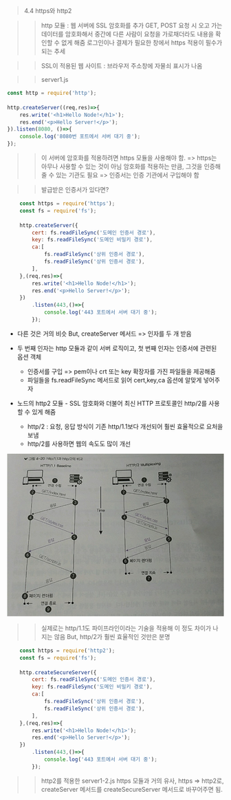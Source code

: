> 4.4 https와 http2

>> http 모듈 : 웹 서버에 SSL 암호화를 추가
>> GET, POST 요청 시 오고 가는 데이터를 암호화해서 중간에 다른 사람이 요청을 가로채더라도 내용을 확인할 수 없게 해줌
>> 로그인이나 결제가 필요한 창에서 https 적용이 필수가 되는 추세

>> SSL이 적용된 웹 사이트 : 브라우저 주소창에 자물쇠 표시가 나옴

>> server1.js 

```javascript
const http = require('http');

http.createServer((req,res)=>{
    res.write('<h1>Hello Node!</h1>');
    res.end('<p>Hello Server!</p>');
}).listen(8080, ()=>{
    console.log('8080번 포트에서 서버 대기 중');
});
```

>> 이 서버에 암호화를 적용하려면 https 모듈을 사용해야 함. => https는 아무나 사용할 수 있는 것이 아님
>> 암호화를 적용하는 만큼, 그것을 인증해줄 수 있는 기관도 필요 => 인증서는 인증 기관에서 구입해야 함

>> 발급받은 인증서가 있다면?

```javascript
    const https = require('https');
    const fs = require('fs');

    http.createServer({
        cert: fs.readFileSync('도메인 인증서 경로'),
        key: fs.readFileSync('도메인 비밀키 경로'),
        ca:[
            fs.readFileSync('상위 인증서 경로'),
            fs.readFileSync('상위 인증서 경로'),
        ],
    },(req,res)=>{
        res.write('<h1>Hello Node!</h1>');
        res.end('<p>Hello Server!</p>');
    })
        .listen(443,()=>{
            console.log('443 포트에서 서버 대기 중');
        });
```

* 다른 것은 거의 비슷 But, createServer 메서드 => 인자를 두 개 받음 
* 두 번째 인자는 http 모듈과 같이 서버 로직이고, 첫 번째 인자는 인증서에 관련된 옵션 객체
    * 인증서를 구입 => pem이나 crt 또는 key 확장자를 가진 파일들을 제공해줌 
    * 파일들을 fs.readFileSync 메서드로 읽어 cert,key,ca 옵션에 알맞게 넣어주자

* 노드의 http2 모듈 - SSL 암호화와 더불어 최신 HTTP 프로토콜인 http/2를 사용할 수 있게 해줌
    * http/2 : 요청, 응답 방식이 기존 http/1.1보다 개선되어 훨씬 효율적으로 요처을 보냄
    * http/2를 사용하면 웹의 속도도 많이 개선

![http/1.1 vs http/2](./images/http2.jpg)

>> 실제로는 http/1.1도 파이프라인이라는 기술을 적용해 이 정도 차이가 나지는 않음
>> But, http/2가 훨씬 효율적인 것만은 분명


```javascript
    const https = require('http2');
    const fs = require('fs');

    http.createSecureServer({
        cert: fs.readFileSync('도메인 인증서 경로'),
        key: fs.readFileSync('도메인 비밀키 경로'),
        ca:[
            fs.readFileSync('상위 인증서 경로'),
            fs.readFileSync('상위 인증서 경로'),
        ],
    },(req,res)=>{
        res.write('<h1>Hello Node!</h1>');
        res.end('<p>Hello Server!</p>');
    })
        .listen(443,()=>{
            console.log('443 포트에서 서버 대기 중');
        });
```
>> http2를 적용한 server1-2.js
>> https 모듈과 거의 유사, https => http2로, createServer 메서드를 createSecureServer 메서드로 바꾸어주면 됨.
